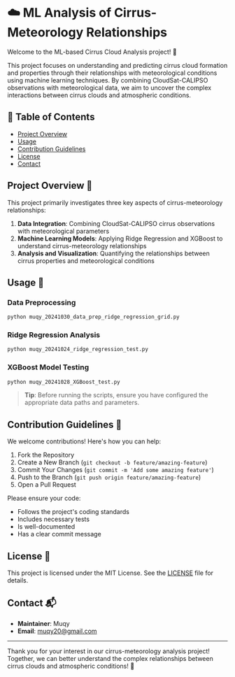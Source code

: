 # ☁️ ML Analysis of Cirrus-Meteorology Relationships

Welcome to the ML-based Cirrus Cloud Analysis project! 🚀

This project focuses on understanding and predicting cirrus cloud formation and properties through their relationships with meteorological conditions using machine learning techniques. By combining CloudSat-CALIPSO observations with meteorological data, we aim to uncover the complex interactions between cirrus clouds and atmospheric conditions.

## 📁 Table of Contents

- [Project Overview](#project-overview)
- [Usage](#usage)
- [Contribution Guidelines](#contribution-guidelines)
- [License](#license)
- [Contact](#contact)

## Project Overview 🎯

This project primarily investigates three key aspects of cirrus-meteorology relationships:

1. **Data Integration**: Combining CloudSat-CALIPSO cirrus observations with meteorological parameters
2. **Machine Learning Models**: Applying Ridge Regression and XGBoost to understand cirrus-meteorology relationships
3. **Analysis and Visualization**: Quantifying the relationships between cirrus properties and meteorological conditions

## Usage 📝

### Data Preprocessing
```python
python muqy_20241030_data_prep_ridge_regression_grid.py
```

### Ridge Regression Analysis
```python
python muqy_20241024_ridge_regression_test.py
```

### XGBoost Model Testing
```python
python muqy_20241028_XGBoost_test.py
```

> **Tip**: Before running the scripts, ensure you have configured the appropriate data paths and parameters.

## Contribution Guidelines 🤝

We welcome contributions! Here's how you can help:

1. Fork the Repository
2. Create a New Branch (`git checkout -b feature/amazing-feature`)
3. Commit Your Changes (`git commit -m 'Add some amazing feature'`)
4. Push to the Branch (`git push origin feature/amazing-feature`)
5. Open a Pull Request

Please ensure your code:
- Follows the project's coding standards
- Includes necessary tests
- Is well-documented
- Has a clear commit message

## License 📄

This project is licensed under the MIT License. See the [LICENSE](LICENSE) file for details.

## Contact 📬

- **Maintainer**: Muqy
- **Email**: muqy20@gmail.com

---

Thank you for your interest in our cirrus-meteorology analysis project! Together, we can better understand the complex relationships between cirrus clouds and atmospheric conditions! 🌟